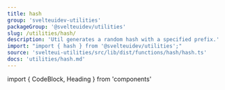 ```yaml
---
title: hash
group: 'svelteuidev-utilities'
packageGroup: '@svelteuidev/utilities'
slug: /utilities/hash/
description: 'Util generates a random hash with a specified prefix.'
import: "import { hash } from '@svelteuidev/utilities';"
source: 'svelteui-utilities/src/lib/dist/functions/hash/hash.ts'
docs: 'utilities/hash.md'
---
```


import { CodeBlock, Heading } from 'components'

<Heading />
